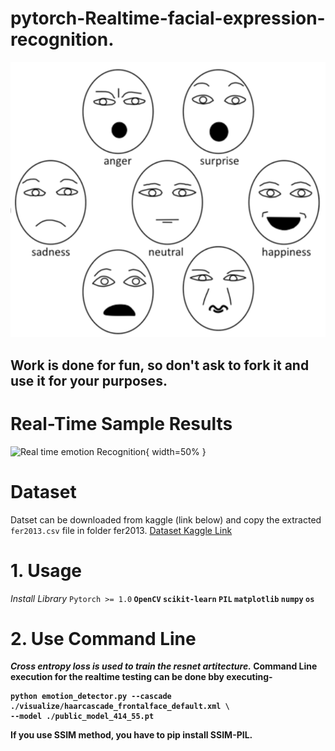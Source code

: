 # pytorch-Realtime-facial-expression-recognition.

![Human Emotions](./runs/emotion.PNG)

## Work is done for fun, so don't ask to fork it and use it for your purposes.

# Real-Time Sample Results
![Real time emotion Recognition](runs/human_emotion_recog_realtime.gif){ width=50% }

# Dataset
Datset can be downloaded from kaggle (link below) and copy the extracted `fer2013.csv` file in folder fer2013.
[Dataset Kaggle Link]( https://www.kaggle.com/c/challenges-in-representation-learning-facial-expression-recognition-challenge/data) 

# 1. Usage
*Install Library*
`Pytorch >= 1.0`<b> 
`OpenCV`<b>
`scikit-learn` <b>
`PIL` <b>
`matplotlib`<b>
`numpy`<b>
  `os`<b>


# 2. Use Command Line

*Cross entropy loss is used to train the resnet artitecture.*
Command Line execution for the realtime testing can be done bby executing-
```
python emotion_detector.py --cascade ./visualize/haarcascade_frontalface_default.xml \
--model ./public_model_414_55.pt
```

If you use SSIM method, you have to pip install SSIM-PIL.
